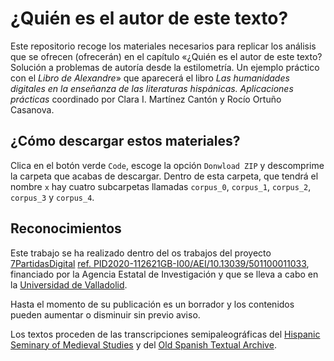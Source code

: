 # ¿Quién es el autor de este texto?


Este repositorio recoge los materiales necesarios para replicar los análisis que se ofrecen (ofrecerán) en el capítulo «¿Quién es el autor de este texto? Solución a problemas de autoría desde la estilometría. Un ejemplo práctico con el _Libro de Alexandre_» que aparecerá el libro _Las humanidades digitales en la enseñanza de las literaturas hispánicas. Aplicaciones prácticas_ coordinado por Clara I. Martínez Cantón y Rocío Ortuño Casanova.

## ¿Cómo descargar estos materiales?
Clica en el botón verde `Code`, escoge la opción `Donwload ZIP` y descomprime la carpeta que acabas de descargar. Dentro de esta carpeta, que tendrá el nombre `x` hay cuatro subcarpetas llamadas `corpus_0`, `corpus_1`, `corpus_2`, `corpus_3` y `corpus_4`. 

## Reconocimientos
Este trabajo se ha realizado dentro del os trabajos del proyecto [7PartidasDigital](https://7partidas.hypotheses.org/) [ref. PID2020-112621GB-I00/AEI/10.13039/501100011033](PID2020-112621GB-I00/AEI/10.13039/501100011033), financiado por la Agencia Estatal de Investigación y que se lleva a cabo en la [Universidad de Valladolid](https://www.uva.es/export/sites/uva/).

Hasta el momento de su publicación es un borrador y los contenidos pueden aumentar o disminuir sin previo aviso.

Los textos proceden de las transcripciones semipaleográficas del [Hispanic Seminary of Medieval Studies](http://www.hispanicseminary.org/textconc-en.htm) y del [Old Spanish Textual Archive](http://osta.oldspanishtextualarchive.org/).



